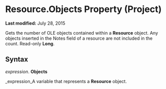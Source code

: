 
# Resource.Objects Property (Project)

 **Last modified:** July 28, 2015

Gets the number of OLE objects contained within a  **Resource** object. Any objects inserted in the Notes field of a resource are not included in the count. Read-only **Long**.

## Syntax

 _expression_. **Objects**

 _expression_A variable that represents a  **Resource** object.

